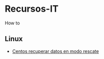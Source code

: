 # Recursos-IT
How to 

## Linux
<ul>
  <li><a href="https://github.com/aguayro/Recursos-IT/blob/8b600e1e91be9969f4344bec9554d5cd3c277bca/Centos%20recuperar%20datos%20en%20modo%20rescate.pdf">Centos recuperar datos en modo rescate</li>
</ul>

